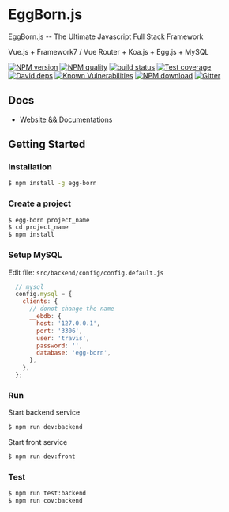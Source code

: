 # EggBorn.js

EggBorn.js -- The Ultimate Javascript Full Stack Framework

Vue.js + Framework7 / Vue Router + Koa.js + Egg.js + MySQL

[![NPM version][npm-image]][npm-url]
[![NPM quality][quality-image]][quality-url]
[![build status][travis-image]][travis-url]
[![Test coverage][codecov-image]][codecov-url]
[![David deps][david-image]][david-url]
[![Known Vulnerabilities][snyk-image]][snyk-url]
[![NPM download][download-image]][download-url]
[![Gitter][gitter-image]][gitter-url]

[npm-image]: https://img.shields.io/npm/v/egg-born.svg?style=flat-square
[npm-url]: https://npmjs.org/package/egg-born
[quality-image]: http://npm.packagequality.com/shield/egg-born.svg?style=flat-square
[quality-url]: http://packagequality.com/#?package=egg-born
[travis-image]: https://img.shields.io/travis/zhennann/egg-born.svg?style=flat-square
[travis-url]: https://travis-ci.org/zhennann/egg-born
[codecov-image]: https://img.shields.io/codecov/c/github/zhennann/egg-born.svg?style=flat-square
[codecov-url]: https://codecov.io/gh/zhennann/egg-born
[david-image]: https://img.shields.io/david/zhennann/egg-born.svg?style=flat-square
[david-url]: https://david-dm.org/zhennann/egg-born
[snyk-image]: https://snyk.io/test/npm/egg-born/badge.svg?style=flat-square
[snyk-url]: https://snyk.io/test/npm/egg-born
[download-image]: https://img.shields.io/npm/dm/egg-born.svg?style=flat-square
[download-url]: https://npmjs.org/package/egg-born
[gitter-image]: https://badges.gitter.im/zhennann/egg-born.svg?style=flat-square
[gitter-url]: https://gitter.im/zhennann/egg-born?utm_source=badge&utm_medium=badge&utm_campaign=pr-badge&utm_content=badge

## Docs

- [Website && Documentations](http://egg-born.org)

## Getting Started

### Installation

```bash
$ npm install -g egg-born
```

### Create a project

```bash
$ egg-born project_name
$ cd project_name
$ npm install
```

### Setup MySQL 

Edit file: `src/backend/config/config.default.js`

``` javascript
  // mysql
  config.mysql = {
    clients: {
      // donot change the name  
      __ebdb: {
        host: '127.0.0.1',
        port: '3306',
        user: 'travis',
        password: '',
        database: 'egg-born',
      },
    },
  };
```

### Run

Start backend service
```bash
$ npm run dev:backend
```

Start front service
```bash
$ npm run dev:front
```

### Test

```bash
$ npm run test:backend
$ npm run cov:backend
```

